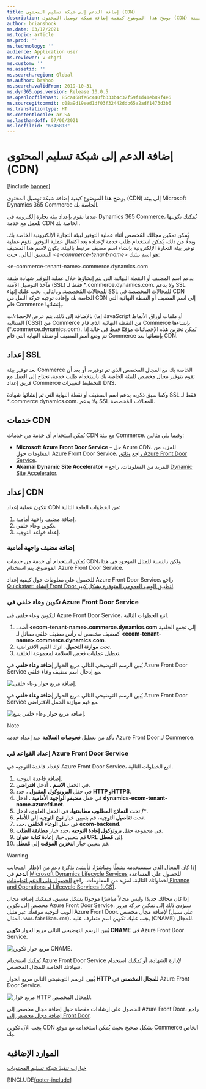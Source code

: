 ```yaml
---
title: إضافة الدعم إلى شبكة تسليم المحتوى (CDN)
description: يوضح هذا الموضوع كيفية إضافة شبكة توصيل المحتوى (CDN) إلى بيئة Microsoft Dynamics 365 Commerce الخاصة بك.
author: brianshook
ms.date: 03/17/2021
ms.topic: article
ms.prod: ''
ms.technology: ''
audience: Application user
ms.reviewer: v-chgri
ms.custom: ''
ms.assetid: ''
ms.search.region: Global
ms.author: brshoo
ms.search.validFrom: 2019-10-31
ms.dyn365.ops.version: Release 10.0.5
ms.openlocfilehash: 85ca468fe6c440fb333b4c32f59f1d41eb89f4e6
ms.sourcegitcommit: c08a9d19eed1df03f32442ddb65a2adf1473d3b6
ms.translationtype: HT
ms.contentlocale: ar-SA
ms.lasthandoff: 07/06/2021
ms.locfileid: "6346818"
---
```

# <a name="add-support-for-a-content-delivery-network-cdn"></a>إضافة الدعم إلى شبكة تسليم المحتوى (CDN)

[!include [banner](includes/banner.md)]

يوضح هذا الموضوع كيفية إضافة شبكة توصيل المحتوى (CDN) إلى بيئة Microsoft Dynamics 365 Commerce الخاصة بك.

عندما تقوم بإعداد بيئة تجارة إلكترونية في Dynamics 365 Commerce، يُمكنك تكوينها للعمل مع خدمة CDN الخاصة بك. 

يُمكن تمكين مجالك المُخصص أثناء عملية التوفير لبيئة التجارة الإلكترونية الخاصة بك. وبدلًا من ذلك، يُمكن استخدام طلب خدمة لإعداده بعد اكتمال عملية التوفير. تقوم عملية توفير بيئة التجارة الإلكترونية بإنشاء اسم مضيف مرتبط بالبيئة. يكون لاسم هذا المضيف التنسيق التالي، حيث \<*e-commerce-tenant-name*\> هو اسم بيئتك:

&lt;e-commerce-tenant-name&gt;.commerce.dynamics.com

يدعم اسم المضيف أو النقطة النهائية التي يتم إنشاؤها خلال عملية التوفير شهادة طبقة مآخذ التوصيل الآمنة (SSL) فقط لـ \*.commerce.dynamics.com.  ولا يدعم SSL للمجالات المُخصصة. وبالتالي، يجب عليك إنهاء SSL للمجالات المخصصة في CDN الخاصة بك وإعادة توجيه حركة النقل من CDN إلى اسم المضيف أو النقطة النهائية التي قام Commerce بإنشائها. 

بالإضافة إلى ذلك، يتم عرض *الإحصاءات* (إما JavaScript أو ملفات أوراق الأنماط المتتالية \[CSS\]) من Commerce من النقطة النهائية الذي قام Commerce بإنشاءها (\*.commerce.dynamics.com). يُمكن تخزين هذه الإحصائيات مؤقتًا فقط في حالة إذا تم وضع اسم المضيف أو نقطة النهاية التي قام Commerce بإنشائها بعد CDN.

## <a name="set-up-ssl"></a>إعداد SSL

بعد توفير بيئة Commerce الخاصة بك مع المجال المخصص الذي تم توفيره، أو بعد أن تقوم بتوفير مجال مخصص للبيئة الخاصة بك باستخدام طلب خدمة، تحتاج إلى العمل مع فريق إعداد Commerce للتخطيط لتغييرات DNS.

وكما سبق ذكره، يدعم اسم المضيف أو نقطة النهاية التي تم إنشائها شهادة SSL فقط لـ \*.commerce.dynamics.com.  ولا يدعم SSL للمجالات المُخصصة.

## <a name="cdn-services"></a>خدمات CDN

يُمكن استخدام أي خدمة من خدمات CDN مع بيئة Commerce. وفيما يلي مثالين:

- **Microsoft Azure Front Door Service** – حل Azure CDN. للمزيد من المعلومات حول Azure Front Door Service، راجع [وثائق Azure Front Door Service](/azure/frontdoor/).
- **Akamai Dynamic Site Accelerator** – للمزيد من المعلومات، راجع [Dynamic Site Accelerator](https://www.akamai.com/us/en/products/performance/dynamic-site-accelerator.jsp).

## <a name="cdn-setup"></a>إعداد CDN

تتكون عملية إعداد CDN من الخطوات العامة التالية:

1. إضافة مضيف واجهة أمامية.
1. تكوين وعاء خلفي.
1. إعداد قواعد التوجيه.

### <a name="add-a-front-end-host"></a>إضافة مضيف واجهة أمامية

يُمكن استخدام أي خدمة من خدمات CDN، ولكن بالنسبة للمثال الموجود في هذا الموضوع، يتم استخدام Azure Front Door Service. 

للحصول على معلومات حول كيفية إعداد Azure Front Door Service، راجع [Quickstart: إنشاء Front Door لتطبيق الويب العمومي المتوفرة بشكل كبير](/azure/frontdoor/quickstart-create-front-door).

### <a name="configure-a-backend-pool-in-azure-front-door-service"></a>تكوين وعاء خلفي في Azure Front Door Service

لتكوين وعاء خلفي في Azure Front Door Service، اتبع الخطوات التالية.

1. أضف **&lt;ecom-tenant-name&gt;.commerce.dynamics.com** إلى تجمع الخلفية كمضيف مخصص له رأس مضيف خلفي مماثل لـ **&lt;ecom-tenant-name&gt;.commerce.dynamics.com**.
1. تحت **موازنة التحميل**، اترك القيم الافتراضية.
1. تعطيل عمليات فحص السلامة لمجموعة الخلفية.

يُبين الرسم التوضيحي التالي مربع الحوار **إضافة وعاء خلفي** في Azure Front Door Service مع إدخال اسم مضيف وعاء خلفي.

![إضافة مربع حوار وعاء خلفي.](./media/CDN_BackendPool.png)

يُبين الرسم التوضيحي التالي مربع الحوار **إضافة وعاء خلفي** في Azure Front Door Service مع قيم موازنة الحمل الافتراضي.

![إضافة مربع حوار وعاء خلفي يتبع.](./media/CDN_BackendPool_2.png)

> [!NOTE]
> تأكد من تعطيل **فحوصات السلامة** عند إعداد خدمة Azure Front Door لـ Commerce.


### <a name="set-up-rules-in-azure-front-door-service"></a>إعداد القواعد في Azure Front Door Service

لإعداد قاعدة التوجيه في Azure Front Door Service، اتبع الخطوات التالية. 

1. إضافة قاعدة التوجيه.
1. في الحقل **الاسم** ، أدخل **‏افتراضي**.
1. في حقل **البروتوكول المقبول** ، حدد **HTTP وHTTPS**.
1. في حقل **مضيفو الواجهة الأمامية** ، ادخل **dynamics-ecom-tenant-name.azurefd.net**.
1. تحت **النماذج المطلوب مطابقتها**، في الحقل العلوي، ادخل **/\***.
1. تحت **تفاصيل التوجيه**، قم بتعيين خيار **نوع التوجيه** إلى **للأمام**.
1. في حقل **الوعاء الخلفي** ،حدد **ecom-backend**. 
1. في مجموعة حقل **بروتوكول إعادة التوجيه** ،حدد خيار **مطابقة الطلب**. 
1. قم بتعيين خيار **إعادة كتابة عنوان URL** إلى **مُعطل**.
1. قم بتعيين خيار **التخزين المؤقت** إلى **مُعطل**.


> [!WARNING]
> إذا كان المجال الذي ستستخدمه نشطًا ومباشرًا، فأنشئ تذكرة دعم من الإطار المتجانب **الدعم** في [Microsoft Dynamics Lifecycle Services](https://lcs.dynamics.com/) للحصول على المساعدة لخطواتك التالية. لمزيد من المعلومات، راجع [الحصول على الدعم لتطبيقات Finance and Operations أو Lifecycle Services (LCS)](../fin-ops-core/dev-itpro/lifecycle-services/lcs-support.md).

إذا كان مجالك جديدًا وليس مجالاً مباشرًا موجودًا بشكل مسبق، فيمكنك إضافة مجال مخصص إلى تكوين Azure Front Door Service. سيؤدي ذلك إلى تمكين حركة مرور الويب لتوجيه موقعك عبر مثيل Azure Front Door. لإضافة مجال مخصص (على سبيل المثال، `www.fabrikam.com`)، يجب عليك تكوين اسم متعارف عليه (CNAME) للمجال.

يُبين الرسم التوضيحي التالي مربع الحوار **تكوين CNAME** في Azure Front Door Service.

![مربع حوار تكوين CNAME.](./media/CNAME_Configuration.png)

يُمكنك استخدام Azure Front Door Service لإدارة الشهادة، أو يُمكنك استخدام شهادتك الخاصة للمجال المخصص. 

يُبين الرسم التوضيحي التالي مربع الحوار **HTTP للمجال المخصص** في Azure Front Door Service.

![مربع حوار HTTP للمجال المخصص.](./media/Custom_Domain_HTTPS.png)

للحصول على إرشادات مفصلة حول إضافة مجال مخصص إلى Azure Front Door، راجع [إضافة مجال مخصص إلى Front Door](/azure/frontdoor/front-door-custom-domain).

يجب الآن تكوين CDN بشكل صحيح بحيث يُمكن استخدامه مع موقع Commerce الخاص بك.

## <a name="additional-resources"></a>الموارد الإضافية

[خيارات تنفيذ شبكة تسليم المحتويات](cdn-options.md)


[!INCLUDE[footer-include](../includes/footer-banner.md)]